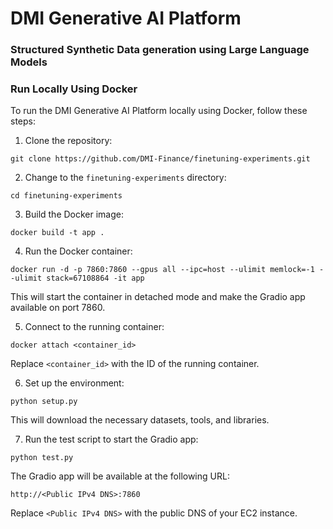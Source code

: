 # DMI Generative AI Platform

### Structured Synthetic Data generation using Large Language Models

### Run Locally Using Docker

To run the DMI Generative AI Platform locally using Docker, follow these steps:

1. Clone the repository:

```
git clone https://github.com/DMI-Finance/finetuning-experiments.git
```

2. Change to the `finetuning-experiments` directory:

```
cd finetuning-experiments
```

3. Build the Docker image:

```
docker build -t app .
```

4. Run the Docker container:

```
docker run -d -p 7860:7860 --gpus all --ipc=host --ulimit memlock=-1 --ulimit stack=67108864 -it app
```

This will start the container in detached mode and make the Gradio app available on port 7860.

5. Connect to the running container:

```
docker attach <container_id>
```

Replace `<container_id>` with the ID of the running container.

6. Set up the environment:

```
python setup.py
```

This will download the necessary datasets, tools, and libraries.

7. Run the test script to start the Gradio app:

```
python test.py
```

The Gradio app will be available at the following URL:

```
http://<Public IPv4 DNS>:7860
```

Replace `<Public IPv4 DNS>` with the public DNS of your EC2 instance.
